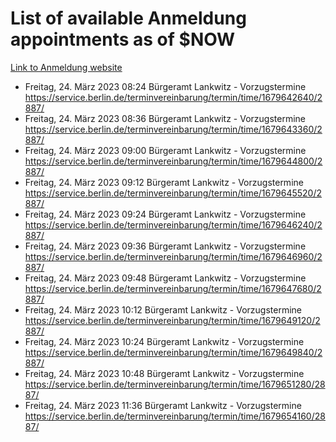 # List of available Anmeldung appointments as of $NOW
[Link to Anmeldung website](https://service.berlin.de/terminvereinbarung/termin/tag.php?termin=1&anliegen[]=120686&dienstleisterlist=122210,122217,327316,122219,327312,122227,327314,122231,327346,122243,327348,122254,122252,329742,122260,329745,122262,329748,122271,327278,122273,327274,122277,327276,330436,122280,327294,122282,327290,122284,327292,122291,327270,122285,327266,122286,327264,122296,327268,150230,329760,122297,327286,122294,327284,122312,329763,122314,329775,122304,327330,122311,327334,122309,327332,317869,122281,327352,122279,329772,122283,122276,327324,122274,327326,122267,329766,122246,327318,122251,327320,122257,327322,122208,327298,122226,327300&herkunft=http%3A%2F%2Fservice.berlin.de%2Fdienstleistung%2F120686%2F)
- Freitag, 24. März 2023 08:24 Bürgeramt Lankwitz - Vorzugstermine https://service.berlin.de/terminvereinbarung/termin/time/1679642640/2887/
- Freitag, 24. März 2023 08:36 Bürgeramt Lankwitz - Vorzugstermine https://service.berlin.de/terminvereinbarung/termin/time/1679643360/2887/
- Freitag, 24. März 2023 09:00 Bürgeramt Lankwitz - Vorzugstermine https://service.berlin.de/terminvereinbarung/termin/time/1679644800/2887/
- Freitag, 24. März 2023 09:12 Bürgeramt Lankwitz - Vorzugstermine https://service.berlin.de/terminvereinbarung/termin/time/1679645520/2887/
- Freitag, 24. März 2023 09:24 Bürgeramt Lankwitz - Vorzugstermine https://service.berlin.de/terminvereinbarung/termin/time/1679646240/2887/
- Freitag, 24. März 2023 09:36 Bürgeramt Lankwitz - Vorzugstermine https://service.berlin.de/terminvereinbarung/termin/time/1679646960/2887/
- Freitag, 24. März 2023 09:48 Bürgeramt Lankwitz - Vorzugstermine https://service.berlin.de/terminvereinbarung/termin/time/1679647680/2887/
- Freitag, 24. März 2023 10:12 Bürgeramt Lankwitz - Vorzugstermine https://service.berlin.de/terminvereinbarung/termin/time/1679649120/2887/
- Freitag, 24. März 2023 10:24 Bürgeramt Lankwitz - Vorzugstermine https://service.berlin.de/terminvereinbarung/termin/time/1679649840/2887/
- Freitag, 24. März 2023 10:48 Bürgeramt Lankwitz - Vorzugstermine https://service.berlin.de/terminvereinbarung/termin/time/1679651280/2887/
- Freitag, 24. März 2023 11:36 Bürgeramt Lankwitz - Vorzugstermine https://service.berlin.de/terminvereinbarung/termin/time/1679654160/2887/
